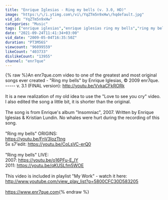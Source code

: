 ```yaml
---
title: "Enrique Iglesias - Ring my bells (v. 3.0, HD)"
image: "https:\/\/i.ytimg.com\/vi\/YqZTm5n9xHw\/hqdefault.jpg"
vid_id: "YqZTm5n9xHw"
categories: "Music"
tags: ["enrique iglesias","enrique iglesias ring my bells","ring my bells"]
date: "2021-09-24T11:41:34+03:00"
vid_date: "2009-05-04T16:35:50Z"
duration: "PT3M56S"
viewcount: "96099559"
likeCount: "403733"
dislikeCount: "13955"
channel: "enr7que"
---
```

{% raw %}An enr7que.com video to one of the greatest and most original songs ever created - &quot;Ring my bells&quot; by Enrique Iglesias, © 2009 enr7que. <br />----- v. 3.1 (FINAL version): <a rel="nofollow" target="blank" href="http://youtu.be/VvkaCFkRORk">http://youtu.be/VvkaCFkRORk</a><br /><br />It is a new realization of my old idea to use the &quot;Love to see you cry&quot; video. I also edited the song a little bit, it is shorter than the original.<br /><br />The song is from Enrique's album &quot;Insomniac&quot;, 2007. Written by Enrique Iglesias &amp; Kristian Lundin. No whales were hurt during the recording of this song.<br /><br />&quot;Ring my bells&quot; ORIGINS:<br /><a rel="nofollow" target="blank" href="https://youtu.be/FnV3IozTtng">https://youtu.be/FnV3IozTtng</a><br />5x s7'edit: <a rel="nofollow" target="blank" href="https://youtu.be/CoLsVC-erQ0">https://youtu.be/CoLsVC-erQ0</a><br /><br />&quot;Ring my bells&quot; LIVE:<br />2007: <a rel="nofollow" target="blank" href="https://youtu.be/o16PFu-E_IY">https://youtu.be/o16PFu-E_IY</a><br />2011: <a rel="nofollow" target="blank" href="https://youtu.be/qKUSLfm5WOE">https://youtu.be/qKUSLfm5WOE</a><br /><br />This video is included in playlist &quot;My Work&quot; - watch it here:<br /><a rel="nofollow" target="blank" href="http://www.youtube.com/view_play_list?p=5800CFC30D583205">http://www.youtube.com/view_play_list?p=5800CFC30D583205</a><br /><br /><a rel="nofollow" target="blank" href="https://www.enr7que.com">https://www.enr7que.com</a>{% endraw %}
